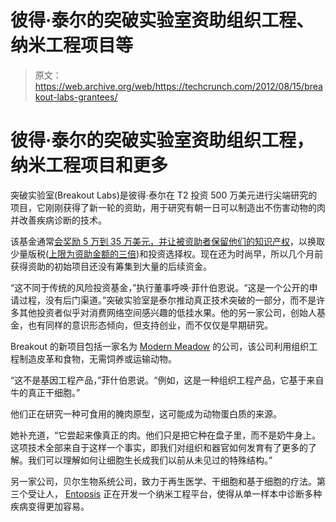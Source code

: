 # 彼得·泰尔的突破实验室资助组织工程、纳米工程项目等

> 原文：<https://web.archive.org/web/https://techcrunch.com/2012/08/15/breakout-labs-grantees/>

# 彼得·泰尔的突破实验室资助组织工程，纳米工程项目和更多

突破实验室(Breakout Labs)是彼得·泰尔在 T2 投资 500 万美元进行尖端研究的项目，它刚刚获得了新一轮的资助，用于研究有朝一日可以制造出不伤害动物的肉并改善疾病诊断的技术。

该基金通常[会奖励 5 万到 35 万美元，并让被资助者保留他们的知识产权](https://web.archive.org/web/20230307015723/https://techcrunch.com/2012/04/17/peter-thiels-breakout-labs-awards-350k-each-to-six-ambitious-biotech-startups/)，以换取少量版税([上限为资助金额的三倍](https://web.archive.org/web/20230307015723/https://www.breakoutlabs.org/term-sheet.html))和投资选择权。现在还为时尚早，所以几个月前获得资助的初始项目还没有筹集到大量的后续资金。

“这不同于传统的风险投资基金，”执行董事呼唤·菲什伯恩说。“这是一个公开的申请过程，没有后门渠道。”突破实验室是泰尔推动真正技术突破的一部分，而不是许多其他投资者似乎对消费网络空间感兴趣的低挂水果。他的另一家公司，创始人基金，也有同样的意识形态倾向，但支持创业，而不仅仅是早期研究。

Breakout 的新项目包括一家名为 [Modern Meadow](https://web.archive.org/web/20230307015723/https://gust.com/c/modern_meadow) 的公司，该公司利用组织工程制造皮革和食物，无需饲养或运输动物。

“这不是基因工程产品，”菲什伯恩说。“例如，这是一种组织工程产品，它基于来自牛的真正干细胞。”

他们正在研究一种可食用的腌肉原型，这可能成为动物蛋白质的来源。

她补充道，“它尝起来像真正的肉。他们只是把它种在盘子里，而不是奶牛身上。这项技术全部来自于这样一个事实，即我们对组织和器官如何发育有了更多的了解。我们可以理解如何让细胞生长成我们以前从未见过的特殊结构。”

另一家公司，贝尔生物系统公司，致力于再生医学、干细胞和基于细胞的疗法。第三个受让人， [Entopsis](https://web.archive.org/web/20230307015723/http://www.entopsis.com/) 正在开发一个纳米工程平台，使得从单一样本中诊断多种疾病变得更加容易。